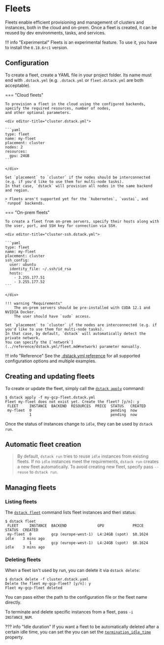 # Fleets

Fleets enable efficient provisioning and management of clusters and instances, both in the cloud and on-prem. Once a
fleet is created, it can be reused by dev environments, tasks, and services.

!!! info "Experimental"
    Fleets is an experimental feature. To use it, you have to install the `0.18.6rc1` version.

## Configuration

To create a fleet, create a YAML file in your project folder. Its name must end with `.dstack.yml` (e.g. `.dstack.yml` or `fleet.dstack.yml`
are both acceptable).

=== "Cloud fleets"

    To provision a fleet in the cloud using the configured backends, specify the required resources, number of nodes, 
    and other optional parameters.
    
    <div editor-title="cluster.dstack.yml">
    
    ```yaml
    type: fleet
    name: my-fleet
    placement: cluster
    nodes: 2
    resources:
      gpu: 24GB
    ```
    
    </div>

    Set `placement` to `cluster` if the nodes should be interconnected (e.g. if you'd like to use them for multi-node tasks). 
    In that case, `dstack` will provision all nodes in the same backend and region.

    > Fleets aren't supported yet for the `kubernetes`, `vastai`, and `runpod` backends.

=== "On-prem fleets"

    To create a fleet from on-prem servers, specify their hosts along with the user, port, and SSH key for connection via SSH.

    <div editor-title="cluster-ssh.dstack.yml"> 
    
    ```yaml
    type: fleet
    name: my-fleet
    placement: cluster
    ssh_config:
      user: ubuntu
      identity_file: ~/.ssh/id_rsa
      hosts:
        - 3.255.177.51
        - 3.255.177.52
    ```
    
    </div>

    !!! warning "Requirements"
        The on-prem servers should be pre-installed with CUDA 12.1 and NVIDIA Docker. 
        The user should have `sudo` access.

    Set `placement` to `cluster` if the nodes are interconnected (e.g. if you'd like to use them for multi-node tasks).
    In that case, by default, `dstack` will automatically detect the private network. 
    You can specify the [`network`](../reference/dstack.yml/fleet.md#network) parameter manually.

!!! info "Reference"
    See the [.dstack.yml reference](reference/dstack.yml/fleet.md)
    for all supported configuration options and multiple examples.

## Creating and updating fleets

To create or update the fleet, simply call the [`dstack apply`](reference/cli/index.md#dstack-apply) command:

<div class="termy">

```shell
$ dstack apply -f my-gcp-fleet.dstack.yml
Fleet my-fleet does not exist yet. Create the fleet? [y/n]: y
 FLEET     INSTANCE  BACKEND  RESOURCES  PRICE  STATUS   CREATED 
 my-fleet  0                                    pending  now     
           1                                    pending  now     
```

</div>

Once the status of instances change to `idle`, they can be used by `dstack run`.

## Automatic fleet creation

> By default, `dstack run` tries to reuse `idle` instances from existing fleets. 
If no `idle` instances meet the requirements, `dstack run` creates a new fleet automatically.
To avoid creating new fleet, specify pass `--reuse` to `dstack run`.

## Managing fleets

### Listing fleets

The [`dstack fleet`](reference/cli/index.md#dstack-gateway-list) command lists fleet instances and theri status:

<div class="termy">

```
$ dstack fleet
 FLEET     INSTANCE  BACKEND              GPU             PRICE    STATUS  CREATED 
 my-fleet  0         gcp (europe-west-1)  L4:24GB (spot)  $0.1624  idle    3 mins ago      
           1         gcp (europe-west-1)  L4:24GB (spot)  $0.1624  idle    3 mins ago    
```

</div>

### Deleting fleets

When a fleet isn't used by run, you can delete it via `dstack delete`:

<div class="termy">

```shell
$ dstack delete -f cluster.dstack.yaml
Delete the fleet my-gcp-fleet? [y/n]: y
Fleet my-gcp-fleet deleted
```

</div>

You can pass either the path to the configuration file or the fleet name directly.

To terminate and delete specific instances from a fleet, pass `-i INSTANCE_NUM`.

??? info "Idle duration"
    If you want a fleet to be automatically deleted after a certain idle time, you can set the 
    you can set the [`termination_idle_time`](reference/dstack.yml/fleet.md#termination_idle_time) property.